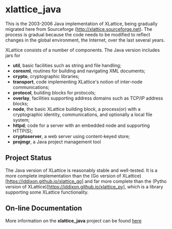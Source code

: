 # xlattice_java

This is the 2003-2006 Java implementation of XLattice, being gradually
migrated here from Sourceforge (http://xlattice.sourceforge.net).  The
process is gradual because the code needs to be modified to reflect
changes in the global environment, the Internet, over the last several
years.

XLattice consists of a number of components.  The Java version includes
jars for 

* **util**, basic facilities such as string and file handling;
* **corexml**, routines for building and navigating XML documents;
* **crypto**, cryptographic libraries;
* **transport**, code implementing XLattice's notion of inter-node communications;
* **protocol**, building blocks for protocols;
* **overlay**, facilities supporting address domains such as TCP/IP address blocks;
* **node**, the basic XLattice building block, a process(or) with a cryptographic identity, communications, and optionally a local file system;
* **httpd**; code for a server with an embedded node and supporting HTTP(S);
* **cryptoserver**, a web server using content-keyed store;
* **projmgr**, a Java project management tool

## Project Status

The Java version of XLattice is reasonably stable and well-tested.
It is a more complete implementation than the 
(Go version of XLattice)[https://jddixon.github.io/xlattice_go]
and far more complete than the
(Pytho version of XLattice)[https://jddixon.github.io/xlattice_py],
which is a library supporting some XLattice functionality.

## On-line Documentation

More information on the **xlattice_java** project can be found 
[here](https://jddixon.github.io/xlattice_java)
